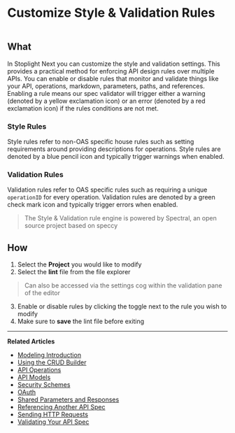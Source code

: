 # Customize Style & Validation Rules 

![]()

## What 

In Stoplight Next you can customize the style and validation settings. This provides a practical method for enforcing API design rules over multiple APIs. You can enable or disable rules that monitor and validate things like your API, operations, markdown, parameters, paths, and references.  Enabling a rule means our spec validator will trigger either a warning (denoted by a yellow exclamation icon) or an error (denoted by a red exclamation icon) if the rules conditions are not met. 

### Style Rules 

Style rules refer to non-OAS specific house rules such as setting requirements around providing descriptions for operations. Style rules are denoted by a blue pencil icon and typically trigger warnings when enabled. 

### Validation Rules 

Validation rules refer to OAS specific rules such as requiring a unique ```operationID``` for every operation. Validation rules are denoted by a green check mark icon and typically trigger errors when enabled. 

> The Style & Validation rule engine is powered by Spectral, an open source project based on speccy

## How 

1. Select the **Project** you would like to modify 
2. Select the **lint** file from the file explorer
> Can also be accessed via the settings cog within the validation pane of the editor
3. Enable or disable rules by clicking the toggle next to the rule you wish to modify 
4. Make sure to **save** the lint file before exiting 


---
**Related Articles**
- [Modeling Introduction](/modeling/introduction)
- [Using the CRUD Builder](/modeling/modeling-with-openapi/using-the-crud-builder)
- [API Operations](/modeling/modeling-with-openapi/api-operations)
- [API Models](/modeling/modeling-with-openapi/api-models)
- [Security Schemes](/modeling/modeling-with-openapi/security-schemes)
- [OAuth](/modeling/modeling-with-openapi/oauth)
- [Shared Parameters and Responses](/modeling/modeling-with-openapi/shared-parameters-and-responses)
- [Referencing Another API Spec](/modeling/modeling-with-openapi/referencing-another-api-spec)
- [Sending HTTP Requests](/modeling/modeling-with-openapi/sending-http-requests)
- [Validating Your API Spec](/modeling/modeling-with-openapi/validating-your-api-sec)

